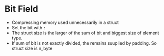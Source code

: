# Bit Field

* Compressing memory used unnecessarily in a struct
* Set the bit with `:`
* The struct size is the larger of the sum of bit and biggest size of element type.
* If sum of bit is not exactly divided, the remains suuplied by padding. So struct size is n_byte